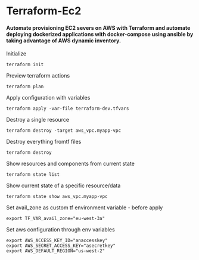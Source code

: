 # Terraform-Ec2

#### Automate provisioning EC2 severs on AWS with Terraform and automate deploying dockerized applications with docker-compose using ansible by taking advantage of AWS dynamic inventory.

Initialize

```
terraform init
```

Preview terraform actions

```
terraform plan
```

Apply configuration with variables

```
terraform apply -var-file terraform-dev.tfvars
```

Destroy a single resource

```
terraform destroy -target aws_vpc.myapp-vpc
```

Destroy everything fromtf files

```
terraform destroy
```

Show resources and components from current state

```
terraform state list
```

Show current state of a specific resource/data

```
terraform state show aws_vpc.myapp-vpc
```

Set avail_zone as custom tf environment variable - before apply

```
export TF_VAR_avail_zone="eu-west-3a"
```

Set aws configuration through env variables

```
export AWS_ACCESS_KEY_ID="anaccesskey"
export AWS_SECRET_ACCESS_KEY="asecretkey"
export AWS_DEFAULT_REGION="us-west-2"
```
